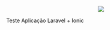 <p align="center"><img src="https://laravel.com/assets/img/components/logo-laravel.svg"></p>

Teste Aplicação Laravel + Ionic 
